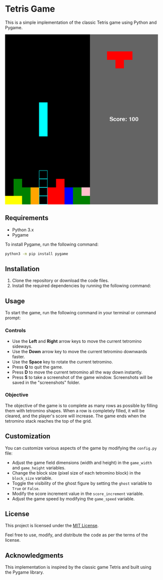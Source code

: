 # Tetris Game

This is a simple implementation of the classic Tetris game using Python and Pygame.

![Screenshot](screenshot.png)

## Requirements

- Python 3.x
- Pygame

To install Pygame, run the following command:

```bash
python3 -m pip install pygame
```

## Installation

1. Clone the repository or download the code files.
2. Install the required dependencies by running the following command:


## Usage

To start the game, run the following command in your terminal or command prompt:



### Controls

- Use the **Left** and **Right** arrow keys to move the current tetromino sideways.
- Use the **Down** arrow key to move the current tetromino downwards faster.
- Use the **Space** key to rotate the current tetromino.
- Press **Q** to quit the game.
- Press **D** to move the current tetromino all the way down instantly.
- Press **S** to take a screenshot of the game window. Screenshots will be saved in the "screenshots" folder.

### Objective

The objective of the game is to complete as many rows as possible by filling them with tetromino shapes. When a row is completely filled, it will be cleared, and the player's score will increase. The game ends when the tetromino stack reaches the top of the grid.

## Customization

You can customize various aspects of the game by modifying the `config.py` file:

- Adjust the game field dimensions (width and height) in the `game_width` and `game_height` variables.
- Change the block size (pixel size of each tetromino block) in the `block_size` variable.
- Toggle the visibility of the ghost figure by setting the `ghost` variable to `True` or `False`.
- Modify the score increment value in the `score_increment` variable.
- Adjust the game speed by modifying the `game_speed` variable.

## License

This project is licensed under the [MIT License](LICENSE).

Feel free to use, modify, and distribute the code as per the terms of the license.

## Acknowledgments

This implementation is inspired by the classic game Tetris and built using the Pygame library.

